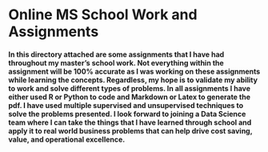 # Online MS School Work and Assignments


#### In this directory attached are some assignments that I have had throughout my master’s school work. Not everything within the assignment will be 100% accurate as I was working on these assignments while learning the concepts. Regardless, my hope is to validate my ability to work and solve different types of problems. In all assignments I have either used R or Python to code and Markdown or Latex to generate the pdf. I have used multiple supervised and unsupervised techniques to solve the problems presented. I look forward to joining a Data Science team where I can take the things that I have learned through school and apply it to real world business problems that can help drive cost saving, value, and operational excellence. 





